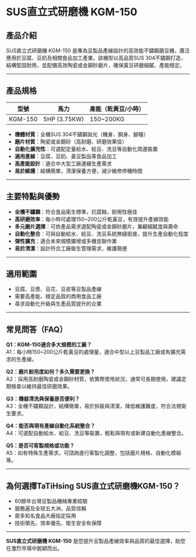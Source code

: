 # SUS直立式研磨機 KGM-150

## 產品介紹

SUS直立式研磨機 KGM-150 是專為豆製品產線設計的高效能不鏽鋼磨豆機，廣泛應用於豆腐、豆奶及相關食品加工產業。該機型以高品質SUS 304不鏽鋼打造，結構堅固耐用，並配備高效陶瓷或金鋼砂磨片，確保黃豆研磨細膩、產能穩定。

---

## 產品規格

| 型號      | 馬力         | 產能（乾黃豆/小時） |
|----------|------------|--------------------|
| KGM-150  | 5HP (3.75KW) | 150~200KG         |

- **機體材質**：全機SUS 304不鏽鋼拋光（機身、胴身、腳檯）
- **磨片材質**：陶瓷或金鋼砂（高耐磨、研磨效果佳）
- **自動化擴充性**：可選配定量給水、給豆、洗豆等自動化周邊裝置
- **適用產線**：豆腐、豆奶、黃豆製品等食品加工
- **高產能設計**：適合中大型工廠連續生產需求
- **易於維護**：結構簡單，清潔保養方便，減少維修停機時間

---

## 主要特點與優勢

- **全機不鏽鋼**：符合食品衛生標準，抗腐蝕，耐用性極佳
- **高研磨效率**：每小時可處理150~200公斤乾黃豆，有效提升產線效能
- **多元磨片選擇**：可依產品需求選配陶瓷或金鋼砂磨片，兼顧細膩度與壽命
- **自動化整合**：可與自動給水、給豆、洗豆系統無縫銜接，提升生產自動化程度
- **彈性擴充**：適合未來規模擴增或多機並聯作業
- **易於清潔**：設計符合工廠衛生管理需求，維護簡便

---

## 適用範圍

- 豆腐、豆漿、豆花、豆皮等豆製品產線
- 需要高產能、穩定品質的商用食品工廠
- 尋求自動化升級與生產品質提升的企業

---

## 常見問答（FAQ）

**Q1：KGM-150適合多大規模的工廠？**  
A1：每小時150~200公斤乾黃豆的處理量，適合中型以上豆製品工廠或有擴充需求的生產線。

**Q2：磨片耐用度如何？多久需要更換？**  
A2：採用高耐磨陶瓷或金鋼砂材質，依實際使用狀況，通常可長期使用，建議定期檢查以維持最佳研磨效果。

**Q3：機器清洗與保養是否便利？**  
A3：全機不鏽鋼設計，結構簡單，易於拆裝與清潔，降低維護難度，符合法規衛生要求。

**Q4：能否與現有產線自動化系統整合？**  
A4：可選配自動給水、給豆、洗豆等裝置，輕鬆與現有或新建自動化產線整合。

**Q5：是否可客製規格或功能？**  
A5：如有特殊生產需求，可諮詢進行客製化調整，包括磨片規格、自動化模組等。

---

## 為何選擇TaTiHsing SUS直立式研磨機KGM-150？

- 60餘年台灣豆製品機械專業經驗
- 服務遍及全球五大洲，品質信賴
- 眾多知名食品大廠指定採用
- 技術領先、效率優先、衛生安全有保障

---

**SUS直立式研磨機 KGM-150** 是您提升豆製品產線效率與品質的最佳選擇，助您在激烈市場中脫穎而出。